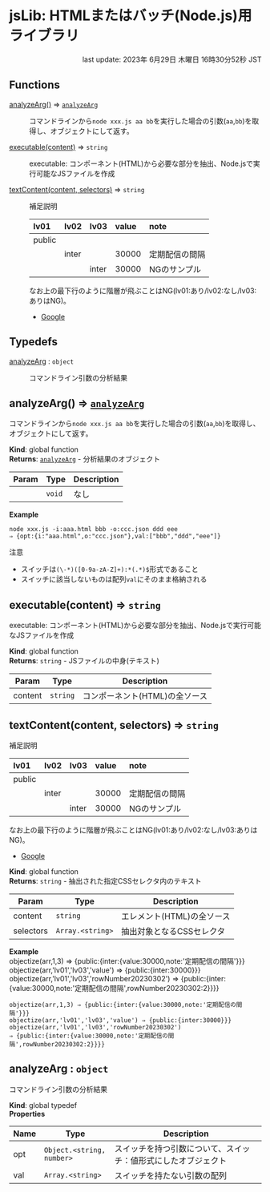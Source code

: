 # jsLib: HTMLまたはバッチ(Node.js)用ライブラリ

<p style='text-align:right'>last update: 2023年 6月29日 木曜日 16時30分52秒 JST</p>

## Functions

<dl>
<dt><a href="#analyzeArg">analyzeArg()</a> ⇒ <code><a href="#analyzeArg">analyzeArg</a></code></dt>
<dd><p>コマンドラインから<code>node xxx.js aa bb</code>を実行した場合の引数(<code>aa</code>,<code>bb</code>)を取得し、オブジェクトにして返す。<br></p>
</dd>
<dt><a href="#executable">executable(content)</a> ⇒ <code>string</code></dt>
<dd><p>executable: コンポーネント(HTML)から必要な部分を抽出、Node.jsで実行可能なJSファイルを作成</p>
</dd>
<dt><a href="#textContent">textContent(content, selectors)</a> ⇒ <code>string</code></dt>
<dd><p>補足説明</p>
<table>
<thead>
<tr>
<th align="left">lv01</th>
<th align="left">lv02</th>
<th align="left">lv03</th>
<th align="left">value</th>
<th align="left">note</th>
</tr>
</thead>
<tbody><tr>
<td align="left">public</td>
<td align="left"></td>
<td align="left"></td>
<td align="left"></td>
<td align="left"></td>
</tr>
<tr>
<td align="left"></td>
<td align="left">inter</td>
<td align="left"></td>
<td align="left">30000</td>
<td align="left">定期配信の間隔</td>
</tr>
<tr>
<td align="left"></td>
<td align="left"></td>
<td align="left">inter</td>
<td align="left">30000</td>
<td align="left">NGのサンプル</td>
</tr>
</tbody></table>
<p>なお上の最下行のように階層が飛ぶことはNG(lv01:あり/lv02:なし/lv03:ありはNG)。</p>
<ul>
<li><a href="https://www.google.com/">Google</a></li>
</ul>
</dd>
</dl>

## Typedefs

<dl>
<dt><a href="#analyzeArg">analyzeArg</a> : <code>object</code></dt>
<dd><p>コマンドライン引数の分析結果</p>
</dd>
</dl>

<a name="analyzeArg"></a>

## analyzeArg() ⇒ [<code>analyzeArg</code>](#analyzeArg)
コマンドラインから`node xxx.js aa bb`を実行した場合の引数(`aa`,`bb`)を取得し、オブジェクトにして返す。<br>

**Kind**: global function  
**Returns**: [<code>analyzeArg</code>](#analyzeArg) - 分析結果のオブジェクト  

| Param | Type | Description |
| --- | --- | --- |
|  | <code>void</code> | なし |

**Example**  
```
node xxx.js -i:aaa.html bbb -o:ccc.json ddd eee
⇒ {opt:{i:"aaa.html",o:"ccc.json"},val:["bbb","ddd","eee"]}
```

<caution>注意</caution>

- スイッチは`(\-*)([0-9a-zA-Z]+):*(.*)$`形式であること
- スイッチに該当しないものは配列`val`にそのまま格納される
<a name="executable"></a>

## executable(content) ⇒ <code>string</code>
executable: コンポーネント(HTML)から必要な部分を抽出、Node.jsで実行可能なJSファイルを作成

**Kind**: global function  
**Returns**: <code>string</code> - JSファイルの中身(テキスト)  

| Param | Type | Description |
| --- | --- | --- |
| content | <code>string</code> | コンポーネント(HTML)の全ソース |

<a name="textContent"></a>

## textContent(content, selectors) ⇒ <code>string</code>
補足説明

| lv01   | lv02  | lv03  | value | note |
| :--    | :--   | :--   | :--   | :-- |
| public |       |       |       | |
|       | inter |       | 30000 | 定期配信の間隔 |
|       |       | inter | 30000 | NGのサンプル |

なお上の最下行のように階層が飛ぶことはNG(lv01:あり/lv02:なし/lv03:ありはNG)。

- [Google](https://www.google.com/)

**Kind**: global function  
**Returns**: <code>string</code> - 抽出された指定CSSセレクタ内のテキスト  

| Param | Type | Description |
| --- | --- | --- |
| content | <code>string</code> | エレメント(HTML)の全ソース |
| selectors | <code>Array.&lt;string&gt;</code> | 抽出対象となるCSSセレクタ |

**Example**  
objectize(arr,1,3) ⇒ {public:{inter:{value:30000,note:'定期配信の間隔'}}}
objectize(arr,'lv01','lv03','value') ⇒ {public:{inter:30000}}}
objectize(arr,'lv01','lv03','rowNumber20230302')
⇒ {public:{inter:{value:30000,note:'定期配信の間隔',rowNumber20230302:2}}}}

```
objectize(arr,1,3) ⇒ {public:{inter:{value:30000,note:'定期配信の間隔'}}}
objectize(arr,'lv01','lv03','value') ⇒ {public:{inter:30000}}}
objectize(arr,'lv01','lv03','rowNumber20230302')
⇒ {public:{inter:{value:30000,note:'定期配信の間隔',rowNumber20230302:2}}}}
```
<a name="analyzeArg"></a>

## analyzeArg : <code>object</code>
コマンドライン引数の分析結果

**Kind**: global typedef  
**Properties**

| Name | Type | Description |
| --- | --- | --- |
| opt | <code>Object.&lt;string, number&gt;</code> | スイッチを持つ引数について、スイッチ：値形式にしたオブジェクト |
| val | <code>Array.&lt;string&gt;</code> | スイッチを持たない引数の配列 |

